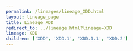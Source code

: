 ```yaml
---
permalink: /lineages/lineage_XDD.html
layout: lineage_page
title: Lineage XDD
redirect_to: ../lineage.html?lineage=XDD
lineage: XDD
children: ['XDD', 'XDD.1', 'XDD.1.1', 'XDD.2']
---
```

